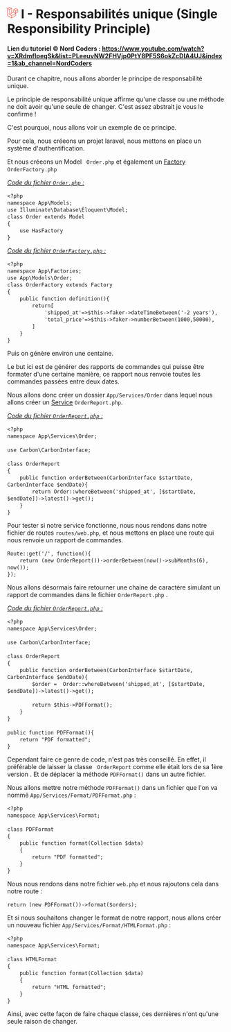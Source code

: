 # ![alt text](./img/logoLaravel.png) I - Responsabilités unique (Single Responsibility Principle)
 
#### **Lien du tutoriel © Nord Coders  : https://www.youtube.com/watch?v=XRdmfIpeqSk&list=PLeeuvNW2FHVjp0PtY8PF5S6okZcDIA4UJ&index=1&ab_channel=NordCoders**


Durant ce chapitre, nous allons aborder le principe de responsabilité unique.

Le principie de responsabilité unique affirme qu'une classe ou une méthode ne doit avoir qu'une seule de changer. 
C'est assez abstrait je vous le confirme !

C'est pourquoi, nous allons voir un exemple de ce principe.

Pour cela, nous créeons un projet laravel, nous mettons en place un système d'authentification. 

Et nous créeons un Model `` Order.php`` et également un <a href="../LaravelFeatures/1.5-Factories.md">Factory</a> `` OrderFactory.php``

*<u>Code du fichier ``Order.php`` : </u>*

    <?php
    namespace App\Models;
    use Illuminate\Database\Eloquent\Model;
    class Order extends Model
    {
        use HasFactory
    }

*<u>Code du fichier ``OrderFactory.php`` : </u>*

    <?php
    namespace App\Factories;
    use App\Models\Order;
    class OrderFactory extends Factory
    {
        public function definition(){
            return[
                'shipped_at'=>$this->faker->dateTimeBetween('-2 years'), 
                'total_price'=>$this->faker->numberBetween(1000,50000),
            ]
        }
    }

Puis on génère environ une centaine.

Le but ici est de générer des rapports de commandes qui puisse être formater d'une certaine manière, ce rapport nous renvoie toutes les commandes passées entre deux dates.

Nous allons donc créer un dossier ``App/Services/Order`` dans lequel nous allons créer un <a href="../LaravelFeatures/3.6-ProvidersServces.md">Service</a>  ``OrderReport.php``.

*<u>Code du fichier ``OrderReport.php`` : </u>*

    <?php
    namespace App\Services\Order;

    use Carbon\CarbonInterface;

    class OrderReport
    {
        public function orderBetween(CarbonInterface $startDate, CarbonInterface $endDate){
            return Order::whereBetween('shipped_at', [$startDate, $endDate])->latest()->get();
        }
    }

Pour tester si notre service fonctionne, nous nous rendons dans notre fichier de routes ``routes/web.php``, et nous mettons en place une route qui nous renvoie un rapport de commandes.

    Route::get('/', function(){
        return (new OrderReport())->orderBetween(now()->subMonths(6), now());
    }); 


Nous allons désormais faire retourner une chaine de caractère simulant un rapport de commandes dans le fichier ``OrderReport.php`` .

*<u>Code du fichier ``OrderReport.php`` : </u>*

    <?php
    namespace App\Services\Order;

    use Carbon\CarbonInterface;

    class OrderReport
    {
        public function orderBetween(CarbonInterface $startDate, CarbonInterface $endDate){
            $order =  Order::whereBetween('shipped_at', [$startDate, $endDate])->latest()->get();

            return $this->PDFFormat();  
        }
    }

    public function PDFFormat(){
        return "PDF formatted"; 
    }

Cependant faire ce genre de code, n'est pas très conseillé. En effet, il préférable de laisser la classe `` OrderReport`` comme elle était lors de sa 1ère version . Et de déplacer la méthode ``PDFFormat()`` dans un autre fichier.

Nous allons mettre notre méthode ``PDFFormat()`` dans un fichier que l'on va nommé ``App/Services/Format/PDFFormat.php`` : 

    <?php
    namespace App\Services\Format;

    class PDFFormat
    {
        public function format(Collection $data)
        {
            return "PDF formatted";
        }
    }

Nous nous rendons dans notre fichier ``web.php`` et nous rajoutons cela dans notre route : 

    return (new PDFFormat())->format($orders);

Et si nous souhaitons changer le format de notre rapport, nous allons créer un nouveau fichier ``App/Services/Format/HTMLFormat.php`` : 

    <?php
    namespace App\Services\Format;

    class HTMLFormat
    {
        public function format(Collection $data)
        {
            return "HTML formatted";
        }
    }

Ainsi, avec cette façon de faire chaque classe, ces dernières n'ont qu'une seule raison de changer.
